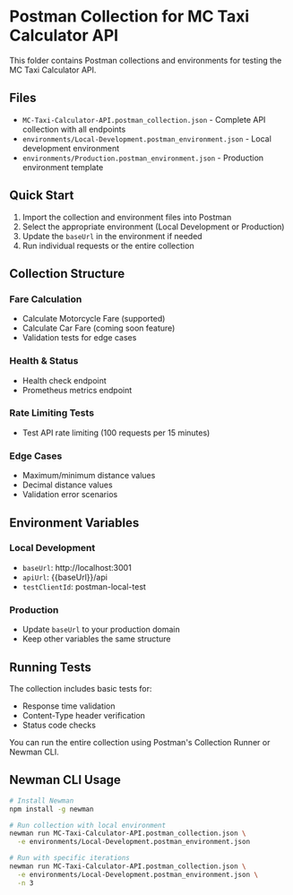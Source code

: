 # Postman Collection for MC Taxi Calculator API

This folder contains Postman collections and environments for testing the MC Taxi Calculator API.

## Files

- `MC-Taxi-Calculator-API.postman_collection.json` - Complete API collection with all endpoints
- `environments/Local-Development.postman_environment.json` - Local development environment
- `environments/Production.postman_environment.json` - Production environment template

## Quick Start

1. Import the collection and environment files into Postman
2. Select the appropriate environment (Local Development or Production)
3. Update the `baseUrl` in the environment if needed
4. Run individual requests or the entire collection

## Collection Structure

### Fare Calculation
- Calculate Motorcycle Fare (supported)
- Calculate Car Fare (coming soon feature)
- Validation tests for edge cases

### Health & Status
- Health check endpoint
- Prometheus metrics endpoint

### Rate Limiting Tests
- Test API rate limiting (100 requests per 15 minutes)

### Edge Cases
- Maximum/minimum distance values
- Decimal distance values
- Validation error scenarios

## Environment Variables

### Local Development
- `baseUrl`: http://localhost:3001
- `apiUrl`: {{baseUrl}}/api
- `testClientId`: postman-local-test

### Production
- Update `baseUrl` to your production domain
- Keep other variables the same structure

## Running Tests

The collection includes basic tests for:
- Response time validation
- Content-Type header verification
- Status code checks

You can run the entire collection using Postman's Collection Runner or Newman CLI.

## Newman CLI Usage

```bash
# Install Newman
npm install -g newman

# Run collection with local environment
newman run MC-Taxi-Calculator-API.postman_collection.json \
  -e environments/Local-Development.postman_environment.json

# Run with specific iterations
newman run MC-Taxi-Calculator-API.postman_collection.json \
  -e environments/Local-Development.postman_environment.json \
  -n 3
```
